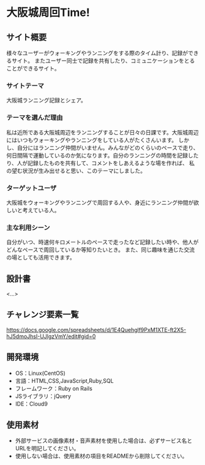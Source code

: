 # 大阪城周回Time!

## サイト概要
様々なユーザーがウォーキングやランニングをする際のタイム計り、記録ができるサイト。
またユーザー同士で記録を共有したり、コミュニケーションをとることができるサイト。

### サイトテーマ
大阪城ランニング記録とシェア。

### テーマを選んだ理由
私は近所である大阪城周辺をランニングすることが日々の日課です。大阪城周辺にはいつもウォーキングやランニングをしている人がたくさんいます。
しかし、自分にはランニング仲間がいません。みんながどのくらいのペースで走り、何日間隔で運動しているのか気になります。自分のランニングの時間を記録したり、人が記録したものを共有して、コメントをしあえるような場を作れば、
私の望む状況が生み出せると思い、このテーマにしました。

### ターゲットユーザ
大阪城をウォーキングやランニングで周回する人や、身近にランニング仲間が欲しいと考えている人。

### 主な利用シーン
自分がいつ、時速何キロメートルのペースで走ったなど記録したい時や、他人がどんなペースで周回しているか等知りたいとき。
また、同じ趣味を通じた交流の場としても活用できます。

## 設計書
<...>

## チャレンジ要素一覧
<https://docs.google.com/spreadsheets/d/1E4Quehglf9PxM1XTE-ft2X5-hJ5dmoJhsI-UJlgzVmY/edit#gid=0>

## 開発環境
- OS：Linux(CentOS)
- 言語：HTML,CSS,JavaScript,Ruby,SQL
- フレームワーク：Ruby on Rails
- JSライブラリ：jQuery
- IDE：Cloud9

## 使用素材
- 外部サービスの画像素材・音声素材を使用した場合は、必ずサービス名とURLを明記してください。
- 使用しない場合は、使用素材の項目をREADMEから削除してください。